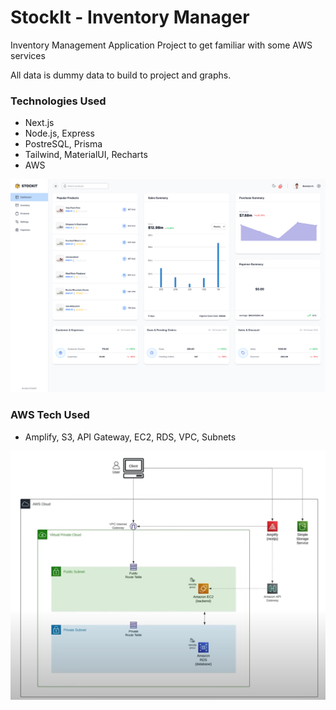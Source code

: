 # StockIt - Inventory Manager
Inventory Management Application Project to get familiar with some AWS services

All data is dummy data to build to project and graphs.

### Technologies Used
- Next.js
- Node.js, Express
- PostreSQL, Prisma
- Tailwind, MaterialUI, Recharts
- AWS

![dashboard](./dashboard.png)

### AWS Tech Used
- Amplify, S3, API Gateway, EC2, RDS, VPC, Subnets

![aws architecture](./aws_architecture.png)
